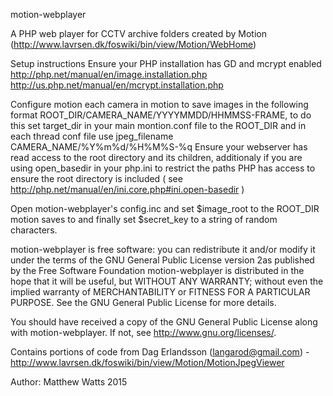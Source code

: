motion-webplayer

A PHP web player for CCTV archive folders created by Motion (http://www.lavrsen.dk/foswiki/bin/view/Motion/WebHome)

Setup instructions
Ensure your PHP installation has GD and mcrypt enabled
http://php.net/manual/en/image.installation.php
http://us.php.net/manual/en/mcrypt.installation.php

Configure motion each camera in motion to save images in the following format
ROOT_DIR/CAMERA_NAME/YYYYMMDD/HHMMSS-FRAME, to do this set target_dir in your main montion.conf file to the ROOT_DIR and in each thread conf file use jpeg_filename CAMERA_NAME/%Y%m%d/%H%M%S-%q
Ensure your webserver has read access to the root directory and its children, additionaly if you are using open_basedir in your php.ini to restrict the paths PHP has access to ensure the root directory is included ( see http://php.net/manual/en/ini.core.php#ini.open-basedir )

Open motion-webplayer's config.inc and set $image_root to the ROOT_DIR motion saves to and finally set $secret_key to a string of random characters.


motion-webplayer is free software: you can redistribute it and/or modify it under the terms of the GNU General Public License version 2as published by the Free Software Foundation
motion-webplayer  is distributed in the hope that it will be useful, but WITHOUT ANY WARRANTY; without even the implied warranty of MERCHANTABILITY or FITNESS FOR A PARTICULAR PURPOSE.  See the GNU General Public License for more details.

You should have received a copy of the GNU General Public License along with motion-webplayer.  If not, see <http://www.gnu.org/licenses/>.
  
Contains portions of code from Dag Erlandsson (langarod@gmail.com) - http://www.lavrsen.dk/foswiki/bin/view/Motion/MotionJpegViewer
  
Author: Matthew Watts 2015
